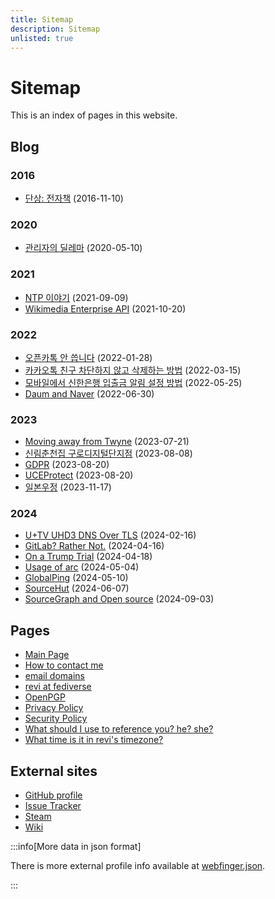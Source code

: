 ```yaml
---
title: Sitemap
description: Sitemap
unlisted: true
---
```


<!--
SPDX-FileCopyrightText: (C) 2024 Hong Yongmin (https://revi.xyz/) <yewon@revi.email>

SPDX-License-Identifier: LicenseRef-CC-BY-2.0-KR
-->

# Sitemap

This is an index of pages in this website.

## Blog

<!-- Sort by month/day then alphabet for same day articles. -->

### 2016

- [단상: 전자책](https://revi.xyz/blog/2016/11/18/%EC%A0%84%EC%9E%90%EC%B1%85/) (2016-11-10)

### 2020

- [관리자의 딜레마](https://revi.xyz/blog/2020/05/10/%EA%B4%80%EB%A6%AC%EC%9E%90/) (2020-05-10)

### 2021

- [NTP 이야기](https://revi.xyz/blog/2021/09/09/NTP/) (2021-09-09)
- [Wikimedia Enterprise API](https://revi.xyz/blog/2021/10/20/Wikimedia-Enterprise-API/) (2021-10-20)

### 2022

- [오픈카톡 안 씁니다](https://revi.xyz/blog/2022/01/28/%EC%98%A4%ED%94%88%EC%B9%B4%ED%86%A1/) (2022-01-28)
- [카카오톡 친구 차단하지 않고 삭제하는 방법](https://revi.xyz/blog/2022/03/15/%EC%B9%B4%ED%86%A1%EC%B9%9C%EA%B5%AC%EC%82%AD%EC%A0%9C/) (2022-03-15)
- [모바일에서 신한은행 입출금 알림 설정 방법](https://revi.xyz/blog/2022/05/25/%EC%8B%A0%ED%95%9C%EC%9D%80%ED%96%89%20%EB%AA%A8%EB%B0%94%EC%9D%BC/) (2022-05-25)
- [Daum and Naver](https://revi.xyz/blog/2022/06/30/daum%20and%20naver/) (2022-06-30)

### 2023

- [Moving away from Twyne](https://revi.xyz/blog/2023/07/21/Moving%20away%20from%20Twyne/) (2023-07-21)
- [신림춘천집 구로디지털단지점](https://revi.xyz/blog/2023/08/08/%EC%8B%A0%EB%A6%BC%EC%B6%98%EC%B2%9C%EC%A7%91%20%EA%B5%AC%EB%A1%9C%EB%94%94%EC%A7%80%ED%84%B8%EB%8B%A8%EC%A7%80%EC%A0%90/) (2023-08-08)
- [GDPR](https://revi.xyz/blog/2023/08/20/GDPR/) (2023-08-20)
- [UCEProtect](https://revi.xyz/blog/2023/08/20/uceprotect/) (2023-08-20)
- [일본우정](https://revi.xyz/blog/2023/11/17/japanpost/) (2023-11-17)

### 2024

- [U+TV UHD3 DNS Over TLS](https://revi.xyz/blog/2024/02/16/uplus-tv-uhd3-dns-over-tls/) (2024-02-16)
- [GitLab? Rather Not.](https://revi.xyz/blog/2024/04/16/gitlab-rather-not/) (2024-04-16)
- [On a Trump Trial](https://revi.xyz/blog/2024/04/18/on-a-trump-trial/) (2024-04-18)
- [Usage of arc](https://revi.xyz/blog/2024/05/04/usage-of-arc/) (2024-05-04)
- [GlobalPing](https://revi.xyz/blog/2024/05/10/globalping/) (2024-05-10)
- [SourceHut](https://revi.xyz/blog/2024/06/07/sourcehut/) (2024-06-07)
- [SourceGraph and Open source](https://revi.xyz/blog/2024/09/03/Sourcegraph/) (2024-09-03)

## Pages

<!-- Sort by URL alphabetically. -->

- [Main Page](https://revi.xyz/)
- [How to contact me](https://revi.xyz/contact-method)
- [email domains](https://revi.xyz/email-domains)
- [revi at fediverse](https://revi.xyz/fediverse)
- [OpenPGP](https://revi.xyz/pgp/)
- [Privacy Policy](https://revi.xyz/privacy-policy)
- [Security Policy](https://revi.xyz/security)
- [What should I use to reference you? he? she?](https://revi.xyz/pronoun-is)
- [What time is it in revi's timezone?](https://revi.xyz/time)

## External sites

- [GitHub profile](https://github.com/revi)
- [Issue Tracker](https://issuetracker.revi.xyz/)
- [Steam](https://steamcommunity.com/id/enhawiki/)
- [Wiki](https://revi.wiki/wiki/)

:::info[More data in json format]

There is more external profile info available at
[webfinger.json](https://revi.xyz/webfinger.json).

:::
